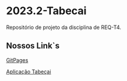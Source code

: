 # 2023.2-Tabecai
Repositório de projeto da disciplina de REQ-T4.

## Nossos Link`s
<a href="https://mdsreq-fga-unb.github.io/2023.2-Tabecai/" class="log-link">GitPages</a>

<a href="http://tabecai.s3-website-sa-east-1.amazonaws.com/" class="log-link">Aplicação Tabeçai</a>
